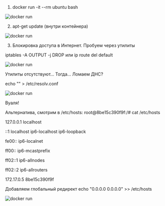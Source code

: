 1. docker run -it --rm ubuntu bash
   
![docker run]()

2. apt-get update (внутри контейнера)

![docker run]()

3. Блокировка доступа в Интернет.
Пробуем через утилиты

iptables -A OUTPUT -j DROP или ip route del default

![docker run]()

Утилиты отсутствуют... Тогда... Ломаем ДНС?

echo "" > /etc/resolv.conf

![docker run]()

Вуаля!



Альтернатива, смотрим в /etc/hosts:
root@8be15c390f9f:/# cat /etc/hosts

127.0.0.1	localhost

::1	localhost ip6-localhost ip6-loopback

fe00::	ip6-localnet

ff00::	ip6-mcastprefix

ff02::1	ip6-allnodes

ff02::2	ip6-allrouters

172.17.0.5	8be15c390f9f

Добавляем глобальный редирект
echo "0.0.0.0 0.0.0.0" >> /etc/hosts

![docker run]()
